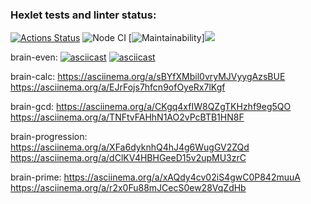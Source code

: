### Hexlet tests and linter status:
[![Actions Status](https://github.com/NikitaStarikovF/frontend-project-lvl1/workflows/hexlet-check/badge.svg)](https://github.com/NikitaStarikovF/frontend-project-lvl1/actions)
![Node CI](https://github.com/NikitaStarikovF/frontend-project-lvl1/workflows/Node.jsCI/badge.svg)
[![Maintainability](https://api.codeclimate.com/v1/badges/a99a88d28ad37a79dbf6/maintainability)]<a href="https://codeclimate.com/github/NikitaStarikovF/frontend-project-lvl1/maintainability"><img src="https://api.codeclimate.com/v1/badges/602427f0cc82fa16fc4d/maintainability" /></a>

                                                                                               


brain-even:
[![asciicast](https://asciinema.org/a/cZDEehwJdfDgJ5kYCGYWzgm6v.svg)](https://asciinema.org/a/cZDEehwJdfDgJ5kYCGYWzgm6v)
[![asciicast](https://asciinema.org/a/S0Yl0JqkfrgfwDy2Ht3zJw5nA.svg)](https://asciinema.org/a/S0Yl0JqkfrgfwDy2Ht3zJw5nA)

brain-calc:
https://asciinema.org/a/sBYfXMbil0vryMJVyygAzsBUE
https://asciinema.org/a/EJrFojs7hfcn9ofOyeRx7lKgf

brain-gcd:
https://asciinema.org/a/CKgq4xfIW8QZgTKHzhf9eg5QO
https://asciinema.org/a/TNFtvFAHhN1AO2vPcBTB1HN8F

brain-progression:
https://asciinema.org/a/XFa6dyknhQ4hJ4g6WugGV2ZQd
https://asciinema.org/a/dClKV4HBHGeeD15v2upMU3zrC

brain-prime:
https://asciinema.org/a/xAQdy4cv02iS4gwC0P842muuA
https://asciinema.org/a/r2x0Fu88mJCecS0ew28VqZdHb
